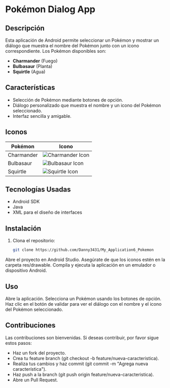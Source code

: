 # Pokémon Dialog App

## Descripción

Esta aplicación de Android permite seleccionar un Pokémon y mostrar un diálogo que muestra el nombre del Pokémon junto con un icono correspondiente. Los Pokémon disponibles son:

- **Charmander** (Fuego)
- **Bulbasaur** (Planta)
- **Squirtle** (Agua)

## Características

- Selección de Pokémon mediante botones de opción.
- Diálogo personalizado que muestra el nombre y un icono del Pokémon seleccionado.
- Interfaz sencilla y amigable.

## Iconos

| Pokémon     | Icono         |
|-------------|---------------|
| Charmander  | ![Charmander Icon](res/drawable/fire.png)  |
| Bulbasaur   | ![Bulbasaur Icon](res/drawable/grass.png) |
| Squirtle    | ![Squirtle Icon](res/drawable/water.png)  |

## Tecnologías Usadas

- Android SDK
- Java
- XML para el diseño de interfaces

## Instalación

1. Clona el repositorio:
   ```bash
   git clone https://github.com/Danny3431/My_Application6_Pokemon 

Abre el proyecto en Android Studio.
Asegúrate de que los iconos estén en la carpeta res/drawable.
Compila y ejecuta la aplicación en un emulador o dispositivo Android.
## Uso
Abre la aplicación.
Selecciona un Pokémon usando los botones de opción.
Haz clic en el botón de validar para ver el diálogo con el nombre y el icono del Pokémon seleccionado.
## Contribuciones
Las contribuciones son bienvenidas. Si deseas contribuir, por favor sigue estos pasos:

- Haz un fork del proyecto.
- Crea tu feature branch (git checkout -b feature/nueva-caracteristica).
- Realiza tus cambios y haz commit (git commit -m "Agrega nueva característica").
- Haz push a la branch (git push origin feature/nueva-caracteristica).
- Abre un Pull Request.
